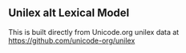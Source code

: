 Unilex alt Lexical Model
----------------------

This is built directly from Unicode.org unilex data at
https://github.com/unicode-org/unilex
